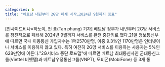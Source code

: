 ```yaml
---
categories: b
title: "베트남 내년부터 2G망 폐쇄 시작…2024년 9월까지 종료"
---
```

[인사이드비나=하노이, 떤 풍(Tan phung) 기자] 베트남 정부가 내년부터 2G망 서비스를 점진적으로 페쇄해 2024년 9월까지 서비스를 완전 중단키로 했다.21일 정보통신부에 따르면 국내 이동통신 가입자수는 1억2570만명, 이중 9.3%인 1170만명은 인터넷이나 서비스를 이용하지 않고 있다. 특히 여전히 2G망 서비스를 이용하는 사용자는 5%인 628만명에 이른다."2G서비스 중단 로드맵"에 따르면 베트남 최대통신사인 군대통신그룹(Viettel 비엣텔)과 베트남우정통신그룹(VNPT), 모비폰(MobiFone) 등 3개 통